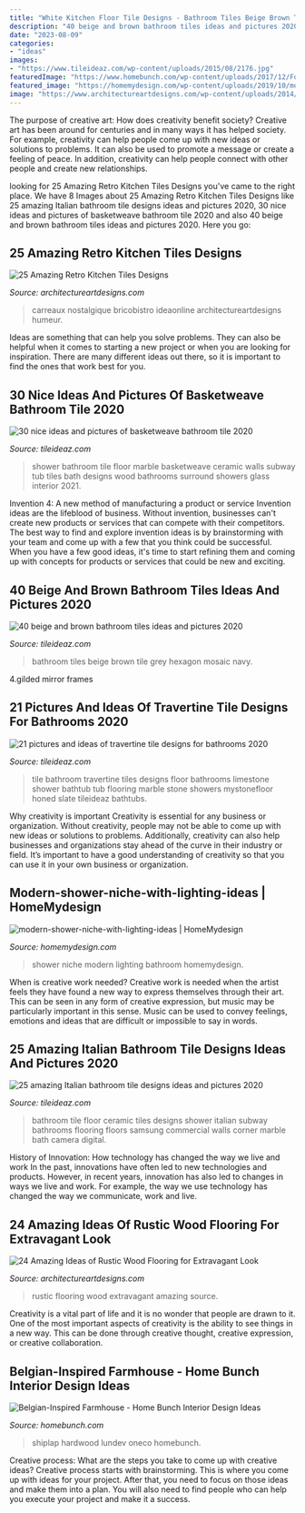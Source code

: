 ```yaml
---
title: "White Kitchen Floor Tile Designs - Bathroom Tiles Beige Brown Tile Grey Hexagon Mosaic Navy"
description: "40 beige and brown bathroom tiles ideas and pictures 2020"
date: "2023-08-09"
categories:
- "ideas"
images:
- "https://www.tileideaz.com/wp-content/uploads/2015/08/2176.jpg"
featuredImage: "https://www.homebunch.com/wp-content/uploads/2017/12/Foyer-Ideas-Foyer-with-a-combination-of-shiplap-and-tile-accent-wall-and-white-oak-hardwood-flooring-foyer.jpg"
featured_image: "https://homemydesign.com/wp-content/uploads/2019/10/modern-shower-niche-with-lighting-ideas.jpg"
image: "https://www.architectureartdesigns.com/wp-content/uploads/2014/01/525.jpg"
---
```



The purpose of creative art: How does creativity benefit society?
Creative art has been around for centuries and in many ways it has helped society. For example, creativity can help people come up with new ideas or solutions to problems. It can also be used to promote a message or create a feeling of peace. In addition, creativity can help people connect with other people and create new relationships.

	

		
looking for 25 Amazing Retro Kitchen Tiles Designs you've came to the right place. We have 8 Images about 25 Amazing Retro Kitchen Tiles Designs like 25 amazing Italian bathroom tile designs ideas and pictures 2020, 30 nice ideas and pictures of basketweave bathroom tile 2020 and also 40 beige and brown bathroom tiles ideas and pictures 2020. Here you go:
		
    
## 25 Amazing Retro Kitchen Tiles Designs

<img loading=lazy src="https://www.architectureartdesigns.com/wp-content/uploads/2014/01/525.jpg" onerror="this.onerror=null;this.src='https://tse4.mm.bing.net/th?id=OIP.tCB_FoaNdc72pbFtH7WsWwHaJD&amp;pid=15.1';" alt="25 Amazing Retro Kitchen Tiles Designs">

_Source: architectureartdesigns.com_

>carreaux nostalgique bricobistro ideaonline architectureartdesigns humeur. 

	

Ideas are something that can help you solve problems. They can also be helpful when it comes to starting a new project or when you are looking for inspiration. There are many different ideas out there, so it is important to find the ones that work best for you.

    
## 30 Nice Ideas And Pictures Of Basketweave Bathroom Tile 2020

<img loading=lazy src="https://www.tileideaz.com/wp-content/uploads/2015/09/floor-design-amazing-white-bathroom-design-ideas-with-white-marble-basketweave-tile-bathroom-floor-including-white-tile-bathroom-wall-and-steel-dual-shower-beautiful-white-marble-basketweave-tile-for.jpg" onerror="this.onerror=null;this.src='https://tse1.mm.bing.net/th?id=OIP.tPcU5X9LJXz_0iupKKEImwHaLH&amp;pid=15.1';" alt="30 nice ideas and pictures of basketweave bathroom tile 2020">

_Source: tileideaz.com_

>shower bathroom tile floor marble basketweave ceramic walls subway tub tiles bath designs wood bathrooms surround showers glass interior 2021. 

	

Invention 4: A new method of manufacturing a product or service
Invention ideas are the lifeblood of business. Without invention, businesses can't create new products or services that can compete with their competitors. The best way to find and explore invention ideas is by brainstorming with your team and come up with a few that you think could be successful. When you have a few good ideas, it's time to start refining them and coming up with concepts for products or services that could be new and exciting.

    
## 40 Beige And Brown Bathroom Tiles Ideas And Pictures 2020

<img loading=lazy src="https://www.tileideaz.com/wp-content/uploads/2015/03/beige_and_brown_bathroom_tiles_19.jpg" onerror="this.onerror=null;this.src='https://tse2.mm.bing.net/th?id=OIP.KCZ1vqGosMngjk1AVNDsxQHaKz&amp;pid=15.1';" alt="40 beige and brown bathroom tiles ideas and pictures 2020">

_Source: tileideaz.com_

>bathroom tiles beige brown tile grey hexagon mosaic navy. 

	

4.gilded mirror frames

    
## 21 Pictures And Ideas Of Travertine Tile Designs For Bathrooms 2020

<img loading=lazy src="https://www.tileideaz.com/wp-content/uploads/2015/08/2176.jpg" onerror="this.onerror=null;this.src='https://tse4.mm.bing.net/th?id=OIP.S966Ex9xXbb5G4WmoSh1fAHaLG&amp;pid=15.1';" alt="21 pictures and ideas of travertine tile designs for bathrooms 2020">

_Source: tileideaz.com_

>tile bathroom travertine tiles designs floor bathrooms limestone shower bathtub tub flooring marble stone showers mystonefloor honed slate tileideaz bathtubs. 

	

Why creativity is important
Creativity is essential for any business or organization. Without creativity, people may not be able to come up with new ideas or solutions to problems. Additionally, creativity can also help businesses and organizations stay ahead of the curve in their industry or field. It’s important to have a good understanding of creativity so that you can use it in your own business or organization.

    
## Modern-shower-niche-with-lighting-ideas | HomeMydesign

<img loading=lazy src="https://homemydesign.com/wp-content/uploads/2019/10/modern-shower-niche-with-lighting-ideas.jpg" onerror="this.onerror=null;this.src='https://tse3.mm.bing.net/th?id=OIP.DsJ2KRp6aTnbZbRkzIr-XgHaLS&amp;pid=15.1';" alt="modern-shower-niche-with-lighting-ideas | HomeMydesign">

_Source: homemydesign.com_

>shower niche modern lighting bathroom homemydesign. 

	

When is creative work needed?
Creative work is needed when the artist feels they have found a new way to express themselves through their art. This can be seen in any form of creative expression, but music may be particularly important in this sense. Music can be used to convey feelings, emotions and ideas that are difficult or impossible to say in words.

    
## 25 Amazing Italian Bathroom Tile Designs Ideas And Pictures 2020

<img loading=lazy src="https://www.tileideaz.com/wp-content/uploads/2015/10/manufacturers-engineered-the-generator-offset-hopscotch-hexagonal-italian-planner-contemporary-basketweave-sheet-sink-ideas-pictures-commercial-bathroom-tile-gallery-projects.jpg" onerror="this.onerror=null;this.src='https://tse4.mm.bing.net/th?id=OIP.VNJQTaMpkF9gf7lOYRcGTwHaJ3&amp;pid=15.1';" alt="25 amazing Italian bathroom tile designs ideas and pictures 2020">

_Source: tileideaz.com_

>bathroom tile floor ceramic tiles designs shower italian subway bathrooms flooring floors samsung commercial walls corner marble bath camera digital. 

	

History of Innovation: How technology has changed the way we live and work
In the past, innovations have often led to new technologies and products. However, in recent years, innovation has also led to changes in ways we live and work. For example, the way we use technology has changed the way we communicate, work and live.

    
## 24 Amazing Ideas Of Rustic Wood Flooring For Extravagant Look

<img loading=lazy src="https://www.architectureartdesigns.com/wp-content/uploads/2013/09/2223.jpg" onerror="this.onerror=null;this.src='https://tse1.mm.bing.net/th?id=OIP.dLoNbzmFIJdXp8R7C_iCCAHaJ4&amp;pid=15.1';" alt="24 Amazing Ideas of Rustic Wood Flooring for Extravagant Look">

_Source: architectureartdesigns.com_

>rustic flooring wood extravagant amazing source. 

	

Creativity is a vital part of life and it is no wonder that people are drawn to it. One of the most important aspects of creativity is the ability to see things in a new way. This can be done through creative thought, creative expression, or creative collaboration.

    
## Belgian-Inspired Farmhouse - Home Bunch Interior Design Ideas

<img loading=lazy src="https://www.homebunch.com/wp-content/uploads/2017/12/Foyer-Ideas-Foyer-with-a-combination-of-shiplap-and-tile-accent-wall-and-white-oak-hardwood-flooring-foyer.jpg" onerror="this.onerror=null;this.src='https://tse3.mm.bing.net/th?id=OIP.Ym3OwGrUS-_NBo3wmMQ5TgHaLb&amp;pid=15.1';" alt="Belgian-Inspired Farmhouse - Home Bunch Interior Design Ideas">

_Source: homebunch.com_

>shiplap hardwood lundev oneco homebunch. 

	

Creative process: What are the steps you take to come up with creative ideas?
Creative process starts with brainstorming. This is where you come up with ideas for your project. After that, you need to focus on those ideas and make them into a plan. You will also need to find people who can help you execute your project and make it a success.

